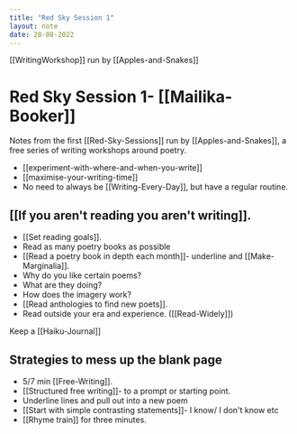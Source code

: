 ```yaml
---
title: "Red Sky Session 1"
layout: note
date: 28-08-2022
---
```


[[WritingWorkshop]] run by [[Apples-and-Snakes]]

# Red Sky Session 1- [[Mailika-Booker]]

Notes from the first [[Red-Sky-Sessions]] run by [[Apples-and-Snakes]], a free series of writing workshops around poetry.

- [[experiment-with-where-and-when-you-write]]
- [[maximise-your-writing-time]]
-   No need to always be [[Writing-Every-Day]], but have a regular routine.

## [[If you aren't reading you aren't writing]].

-   [[Set reading goals]].
-   Read as many poetry books as possible
-   [[Read a poetry book in depth each month]]- underline and [[Make-Marginalia]].
-   Why do you like certain poems?
-   What are they doing?
-   How does the imagery work?
-   [[Read anthologies to find new poets]].
-   Read outside your era and experience. ([[Read-Widely]])

Keep a [[Haiku-Journal]]

## Strategies to mess up the blank page

-   5/7 min [[Free-Writing]].
-   [[Structured free writing]]- to a prompt or starting point.
-   Underline lines and pull out into a new poem
-   [[Start with simple contrasting statements]]- I know/ I don't know etc
-   [[Rhyme train]] for three minutes.
